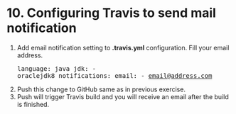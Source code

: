# 10. Configuring Travis to send mail notification
1. Add email notification setting to **.travis.yml** configuration. Fill your email address. <pre>language: java
jdk:
      \- oraclejdk8
notifications:
      email:
        \- email@address.com</pre>
2. Push this change to GitHub same as in previous exercise.
3. Push will trigger Travis build and you will receive an email after the build is finished.
